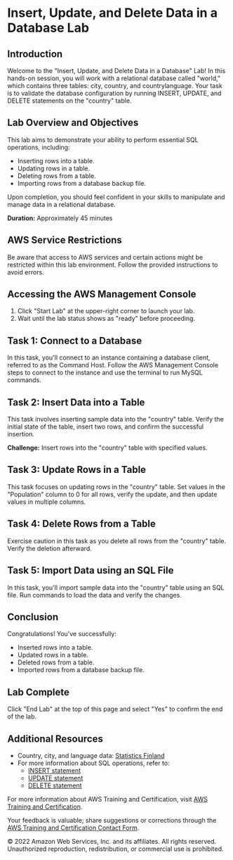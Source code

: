 # Insert, Update, and Delete Data in a Database Lab

## Introduction

Welcome to the "Insert, Update, and Delete Data in a Database" Lab! In this hands-on session, you will work with a relational database called "world," which contains three tables: city, country, and countrylanguage. Your task is to validate the database configuration by running INSERT, UPDATE, and DELETE statements on the "country" table.

## Lab Overview and Objectives

This lab aims to demonstrate your ability to perform essential SQL operations, including:

- Inserting rows into a table.
- Updating rows in a table.
- Deleting rows from a table.
- Importing rows from a database backup file.

Upon completion, you should feel confident in your skills to manipulate and manage data in a relational database.

**Duration:** Approximately 45 minutes

## AWS Service Restrictions

Be aware that access to AWS services and certain actions might be restricted within this lab environment. Follow the provided instructions to avoid errors.

## Accessing the AWS Management Console

1. Click "Start Lab" at the upper-right corner to launch your lab.
2. Wait until the lab status shows as "ready" before proceeding.

## Task 1: Connect to a Database

In this task, you'll connect to an instance containing a database client, referred to as the Command Host. Follow the AWS Management Console steps to connect to the instance and use the terminal to run MySQL commands.

## Task 2: Insert Data into a Table

This task involves inserting sample data into the "country" table. Verify the initial state of the table, insert two rows, and confirm the successful insertion.

**Challenge:** Insert rows into the "country" table with specified values.

## Task 3: Update Rows in a Table

This task focuses on updating rows in the "country" table. Set values in the "Population" column to 0 for all rows, verify the update, and then update values in multiple columns.

## Task 4: Delete Rows from a Table

Exercise caution in this task as you delete all rows from the "country" table. Verify the deletion afterward.

## Task 5: Import Data using an SQL File

In this task, you'll import sample data into the "country" table using an SQL file. Run commands to load the data and verify the changes.

## Conclusion

Congratulations! You've successfully:

- Inserted rows into a table.
- Updated rows in a table.
- Deleted rows from a table.
- Imported rows from a database backup file.

## Lab Complete

Click "End Lab" at the top of this page and select "Yes" to confirm the end of the lab.

## Additional Resources

- Country, city, and language data: [Statistics Finland](https://www.stat.fi/index_en.html)
- For more information about SQL operations, refer to:
  - [INSERT statement](https://dev.mysql.com/doc/refman/8.0/en/insert.html)
  - [UPDATE statement](https://dev.mysql.com/doc/refman/8.0/en/update.html)
  - [DELETE statement](https://dev.mysql.com/doc/refman/8.0/en/delete.html)

For more information about AWS Training and Certification, visit [AWS Training and Certification](https://aws.amazon.com/training/).

Your feedback is valuable; share suggestions or corrections through the [AWS Training and Certification Contact Form](https://www.aws.training/ContactUs).

© 2022 Amazon Web Services, Inc. and its affiliates. All rights reserved. Unauthorized reproduction, redistribution, or commercial use is prohibited.
